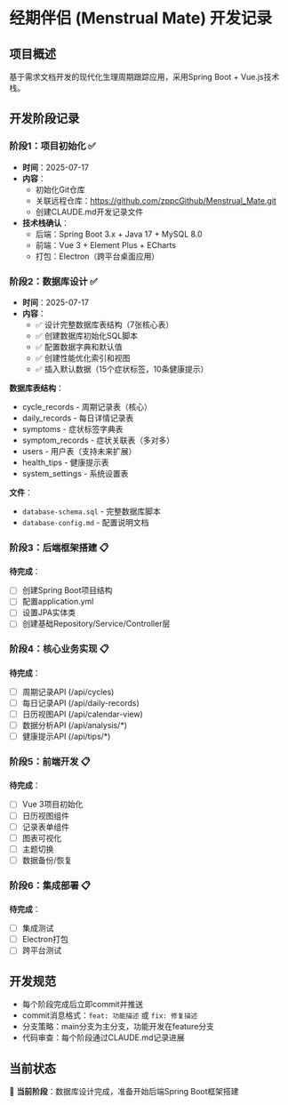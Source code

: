 # 经期伴侣 (Menstrual Mate) 开发记录

## 项目概述
基于需求文档开发的现代化生理周期跟踪应用，采用Spring Boot + Vue.js技术栈。

## 开发阶段记录

### 阶段1：项目初始化 ✅
- **时间**：2025-07-17
- **内容**：
  - 初始化Git仓库
  - 关联远程仓库：https://github.com/zppcGithub/Menstrual_Mate.git
  - 创建CLAUDE.md开发记录文件
- **技术栈确认**：
  - 后端：Spring Boot 3.x + Java 17 + MySQL 8.0
  - 前端：Vue 3 + Element Plus + ECharts
  - 打包：Electron（跨平台桌面应用）

### 阶段2：数据库设计 ✅
- **时间**：2025-07-17
- **内容**：
  - ✅ 设计完整数据库表结构（7张核心表）
  - ✅ 创建数据库初始化SQL脚本
  - ✅ 配置数据字典和默认值
  - ✅ 创建性能优化索引和视图
  - ✅ 插入默认数据（15个症状标签，10条健康提示）

**数据库表结构**：
- cycle_records - 周期记录表（核心）
- daily_records - 每日详情记录表
- symptoms - 症状标签字典表
- symptom_records - 症状关联表（多对多）
- users - 用户表（支持未来扩展）
- health_tips - 健康提示表
- system_settings - 系统设置表

**文件**：
- `database-schema.sql` - 完整数据库脚本
- `database-config.md` - 配置说明文档

### 阶段3：后端框架搭建 📋
**待完成**：
- [ ] 创建Spring Boot项目结构
- [ ] 配置application.yml
- [ ] 设置JPA实体类
- [ ] 创建基础Repository/Service/Controller层

### 阶段4：核心业务实现 📋
**待完成**：
- [ ] 周期记录API (/api/cycles)
- [ ] 每日记录API (/api/daily-records)
- [ ] 日历视图API (/api/calendar-view)
- [ ] 数据分析API (/api/analysis/*)
- [ ] 健康提示API (/api/tips/*)

### 阶段5：前端开发 📋
**待完成**：
- [ ] Vue 3项目初始化
- [ ] 日历视图组件
- [ ] 记录表单组件
- [ ] 图表可视化
- [ ] 主题切换
- [ ] 数据备份/恢复

### 阶段6：集成部署 📋
**待完成**：
- [ ] 集成测试
- [ ] Electron打包
- [ ] 跨平台测试

## 开发规范
- 每个阶段完成后立即commit并推送
- commit消息格式：`feat: 功能描述` 或 `fix: 修复描述`
- 分支策略：main分支为主分支，功能开发在feature分支
- 代码审查：每个阶段通过CLAUDE.md记录进展

## 当前状态
🔄 **当前阶段**：数据库设计完成，准备开始后端Spring Boot框架搭建